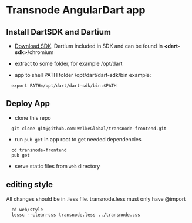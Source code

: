 # Transnode AngularDart app

## Install DartSDK and Dartium
* [Download SDK](https://www.dartlang.org/tools/download.html).
 Dartium included in SDK and can be found in **\<dart-sdk\>**/chromium

* extract to some folder, for example /opt/dart

* app to shell PATH folder /opt/dart/dart-sdk/bin
example:
```
  export PATH=/opt/dart/dart-sdk/bin:$PATH
```

## Deploy App
* clone this repo
```
  git clone git@github.com:WelkeGlobal/transnode-frontend.git
```

* run `pub get` in app root to get needed dependencies
```
  cd transnode-frontend
  pub get
```

* serve static files from `web` directory

## editing style
  All changes should be in .less file.
  transnode.less must only have @import

```shell
  cd web/style
  lessc --clean-css transnode.less ../transnode.css
```
